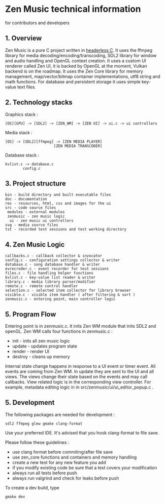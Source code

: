 # Zen Music technical information
for contributors and developers

## 1. Overview ##

Zen Music is a pure C project written in [headerless C](https://github.com/milgra/headerlessc).
It uses the ffmpeg library for media decoding/encoding/transcoding, SDL2 library for window and audio handling and OpenGL context creation.
It uses a custom UI renderer called Zen UI, it is backed by OpenGL at the moment, Vulkan backend is on the roadmap.
It uses the Zen Core library for memory management, map/vector/bitmap container implementations, utf8 string and math functions.
For database and persistent storage it uses simple key-value text files.

## 2. Technology stacks ##

Graphics stack :

```
[OS][GPU] -> [SDL2] -> [ZEN_WM] -> [ZEN UI] -> ui.c -> ui controllers
```

Media stack :

```
[OS] -> [SDL2][ffmpeg] -> [ZEN MEDIA PLAYER]
     		       	  [ZEN MEDIA TRANSCODER]
```

Database stack :

```
kvlist.c -> database.c
	    config.c
```

## 3. Project structure ##

```
bin - build directory and built executable files
doc - documentation
res - resources, html, css and images for the ui
src - code source files
 modules - external modules
 zenmusic - zen music logic
  ui - zen music ui controllers
svg - media source files
tst - recorded test sessions and test working directory
```
 
## 4. Zen Music Logic ##

```
callbacks.c - callback collector & invocator
config.c - configuration settings collector & writer
database.c - song database handler & writer
evrecroder.c - event recorder for test sessions
files.c - file handling helper functions
kvlist.c - key-value list reader & writer
library.c - media library parser/modifier
remote.c - remote control handler
selection.c - selected item collector for library browser
visible.c - visible item handler ( after filtering & sort )
zenmusic.c - entering point, main controller logic
```

## 5. Program Flow ##

Entering point is in zenmusic.c. It inits Zen WM module that inits SDL2 and openGL. Zen WM calls four functions in zenmusic.c :
- init - inits all zen music logic
- update - updates program state
- render - render UI
- destroy - cleans up memory

Internal state change happens in response to a UI event or timer event. All events are coming from Zen WM. In update they are sent to the UI and all views.
The views change their state based on the events and may call callbacks.
View related logic is in the corresponding view controller. For example, metadata editing logic in in src/zenmusic/ui/ui_editor_popup.c .

## 5. Development ##

The following packages are needed for development :

```
sdl2 ffmpeg glew gmake clang-format
```

Use your preferred IDE. It's advised that you hook clang-format to file save.

Please follow these guidelines :

- use clang format before commiting/after file save
- use zen_core functions and containers and memory handling
- create a new test for any new feature you add
- if you modify existing code be sure that a test covers your modification
- always run all tests before push
- always run valgrind and check for leaks before push

To create a dev build, type

```
gmake dev
```